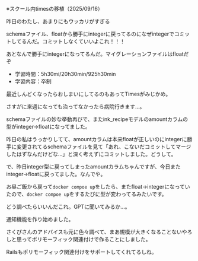 ※スクール内timesの移植（2025/09/16）


昨日のわたし、あまりにもウッカリがすぎる

schemaファイル、floatから勝手にintegerに戻ってるのになぜintegerでコミットしてるんだ。コミットしなくていいよこれ！！！

あとなんで勝手にintegerになってるんだ。マイグレーションファイルはfloatだぞ


- 学習時間：5h30mi/20h30min/925h30min
- 学習内容：卒制
  

最近しんどくなったらおしまいにしてるのもあってTimesがみじかめ。

さすがに来週になっても治ってなかったら病院行きます…。
  

schemaファイルの妙な挙動再びで、またink_recipeモデルのamountカラムの型がinteger→floatになってました。

昨日の私はうっかりしてて、amountカラムは本来floatが正しいのにintegerに勝手に変更されてるschemaファイルを見て「あれ、こないだコミットしてマージしたはずなんだけどな…」と深く考えずにコミットしました。どうして。

で、昨日integer型に戻ってしまったamountカラムちゃんですが、今日またinteger→floatに戻ってました。なんでや。

お昼ご飯から戻って`docker compoe up`をしたら、またfloat→integerになっていたので、`docker compoe up`をするたびに型が変わってるみたいです。

どう調べたらいいんだこれ。GPTに聞いてみるか…。
  

通知機能を作り始めました。

さくぴさんのアドバイスも元に色々調べて、まあ規模が大きくなることないやろしと思ってポリモーフィック関連付けで作ることにしました。

Railsもポリモーフィック関連付けをサポートしてくれてるしね。

